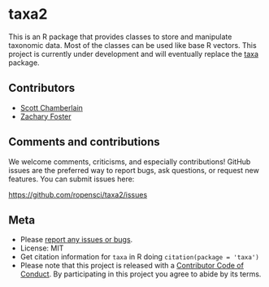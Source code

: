 taxa2
=====

This is an R package that provides classes to store and manipulate
taxonomic data. Most of the classes can be used like base R vectors.
This project is currently under development and will eventually replace
the [taxa](https://github.com/ropensci/taxa) package.

Contributors
------------

-   [Scott Chamberlain](https://github.com/sckott)
-   [Zachary Foster](https://github.com/zachary-foster)

Comments and contributions
--------------------------

We welcome comments, criticisms, and especially contributions! GitHub
issues are the preferred way to report bugs, ask questions, or request
new features. You can submit issues here:

<a href="https://github.com/ropensci/taxa2/issues" class="uri">https://github.com/ropensci/taxa2/issues</a>

Meta
----

-   Please [report any issues or
    bugs](https://github.com/ropensci/taxa/issues).
-   License: MIT
-   Get citation information for `taxa` in R doing
    `citation(package = 'taxa')`
-   Please note that this project is released with a [Contributor Code
    of Conduct](CONDUCT.md). By participating in this project you agree
    to abide by its terms.
